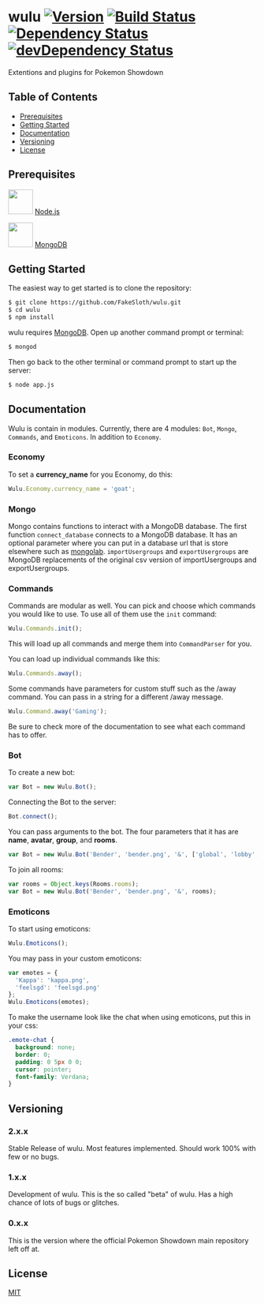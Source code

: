 # wulu [![Version][version]][changelog] [![Build Status][travis-img]][travis-link] [![Dependency Status][deps-img]][deps-link] [![devDependency Status][dev-img]][dev-link]

[version]: https://img.shields.io/badge/version-1.6.2-orange.svg
[changelog]: https://github.com/FakeSloth/wulu/blob/master/CHANGELOG.md
[travis-img]: https://travis-ci.org/FakeSloth/wulu.svg?branch=master
[travis-link]: https://travis-ci.org/FakeSloth/wulu
[deps-img]: https://david-dm.org/FakeSloth/wulu.svg
[deps-link]: https://david-dm.org/FakeSloth/wulu
[dev-img]: https://david-dm.org/FakeSloth/wulu/dev-status.svg
[dev-link]: https://david-dm.org/FakeSloth/wulu#info=devDependencies

Extentions and plugins for Pokemon Showdown

Table of Contents
-----------------

- [Prerequisites](#prerequisites)
- [Getting Started](#getting-started)
- [Documentation](#documentation)
- [Versioning](#versioning)
- [License](#license)

Prerequisites
-------------

<img src="http://nodejs.org/images/logos/nodejs.png" height="50"> [Node.js](http://nodejs.org)

<img src="http://www.mongodb.com/sites/mongodb.com/files/media/mongodb-logo-rgb.jpeg" height="50"> [MongoDB](http://www.mongodb.org/downloads)

Getting Started
---------------

The easiest way to get started is to clone the repository:

```bash
$ git clone https://github.com/FakeSloth/wulu.git
$ cd wulu
$ npm install
```

wulu requires [MongoDB](http://www.mongodb.com). Open up
another command prompt or terminal:

```bash
$ mongod
```

Then go back to the other terminal or command prompt to start up the server:

```bash
$ node app.js
```

Documentation
-------------

Wulu is contain in modules. Currently, there are 4 modules: `Bot`, `Mongo`,
`Commands`, and `Emoticons`. In addition to `Economy`.

### Economy

To set a __currency_name__ for you Economy, do this:

```js
Wulu.Economy.currency_name = 'goat';
```

### Mongo

Mongo contains functions to interact with a MongoDB database. The first
function `connect_database` connects to a MongoDB database. It has an optional
parameter where you can put in a database url that is store elsewhere such as
[mongolab](https://mongolab.com).
`importUsergroups` and `exportUsergroups` are MongoDB replacements of the
original csv version of importUsergroups and exportUsergroups.

### Commands

Commands are modular as well. You can pick and choose which commands you would
like to use. To use all of them use the `init` command:

```js
Wulu.Commands.init();
```

This will load up all commands and merge them into `CommandParser` for you.

You can load up individual commands like this:

```js
Wulu.Commands.away();
```

Some commands have parameters for custom stuff such as the /away command. You
can pass in a string for a different /away message.

```js
Wulu.Command.away('Gaming');
```

Be sure to check more of the documentation to see what each command has to
offer.

### Bot

To create a new bot:

```js
var Bot = new Wulu.Bot();
```

Connecting the Bot to the server:

```js
Bot.connect();
```

You can pass arguments to the bot. The four parameters that it has are __name__,
__avatar__, __group__, and __rooms__.

```js
var Bot = new Wulu.Bot('Bender', 'bender.png', '&', ['global', 'lobby', 'tournaments']);
```

To join all rooms:

```js
var rooms = Object.keys(Rooms.rooms);
var Bot = new Wulu.Bot('Bender', 'bender.png', '&', rooms);
```

### Emoticons

To start using emoticons:

```js
Wulu.Emoticons();
```

You may pass in your custom emoticons:

```js
var emotes = {
  'Kappa': 'kappa.png',
  'feelsgd': 'feelsgd.png'
};
Wulu.Emoticons(emotes);
```

To make the username look like the chat when using emoticons, put this in your css:

```css
.emote-chat {
  background: none;
  border: 0;
  padding: 0 5px 0 0;
  cursor: pointer;
  font-family: Verdana;
}
```

Versioning
----------

### 2.x.x

Stable Release of wulu. Most features implemented. Should work 100% with few 
or no bugs.

### 1.x.x

Development of wulu. This is the so called "beta" of wulu. Has a high chance 
of lots of bugs or glitches.

### 0.x.x

This is the version where the official Pokemon Showdown main repository left off at.

License
-------

[MIT](LICENSE)
